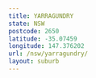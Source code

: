 ```yaml
---
title: YARRAGUNDRY
state: NSW
postcode: 2650
latitude: -35.07459
longitude: 147.376202
url: /nsw/yarragundry/
layout: suburb
---
```

